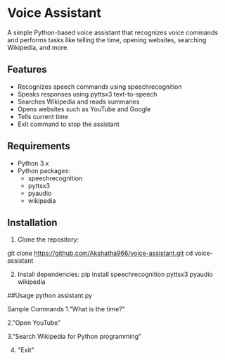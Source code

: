 # Voice Assistant

A simple Python-based voice assistant that recognizes voice commands and performs tasks like telling the time, opening websites, searching Wikipedia, and more.

## Features

- Recognizes speech commands using speechrecognition
- Speaks responses using pyttsx3 text-to-speech
- Searches Wikipedia and reads summaries
- Opens websites such as YouTube and Google
- Tells current time
- Exit command to stop the assistant

## Requirements

- Python 3.x
- Python packages:
  - speechrecognition
  - pyttsx3
  - pyaudio
  - wikipedia

## Installation

1. Clone the repository:


git clone https://github.com/Akshatha966/voice-assistant.git
cd voice-assistant

2. Install dependencies:
pip install speechrecognition pyttsx3 pyaudio wikipedia

##Usage
python assistant.py

Sample Commands
1."What is the time?"

2."Open YouTube"

3."Search Wikipedia for Python programming"

4. "Exit"





